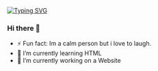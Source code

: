 [![Typing SVG](https://readme-typing-svg.demolab.com?font=Fira+Code&pause=1000&color=24F7F5&background=FFBCDC00&random=false&width=435&lines=Hello+Im+Spika+%2C+I+love+programming+HTML+and+Css;Im+a+young+developper+from+canada)](https://git.io/typing-svg)

### Hi there 👋
- ⚡ Fun fact: Im a calm person but i love to laugh.
- 🌱 I’m currently learning HTML
- 🔭 I’m currently working on a Website
<!--
**SpikaDev/SpikaDev** is a ✨ _special_ ✨ repository because its `README.md` (this file) appears on your GitHub profile.

Here are some ideas to get you started:

- 🔭 I’m currently working on ...
- 🌱 I’m currently learning ...
- 👯 I’m looking to collaborate on ...
- 🤔 I’m looking for help with ...
- 💬 Ask me about ...
- 📫 How to reach me: ...
- 😄 Pronouns: ...
- ⚡ Fun fact: ...
-->
